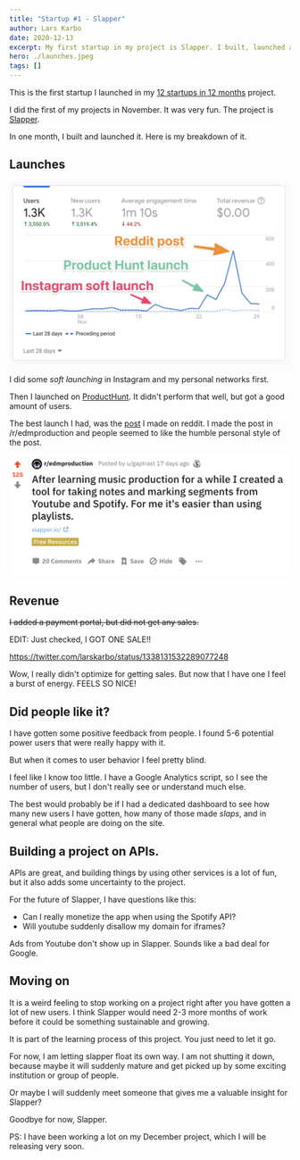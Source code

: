 ```yaml
---
title: "Startup #1 - Slapper"
author: Lars Karbo
date: 2020-12-13
excerpt: My first startup in my project is Slapper. I built, launched and monetized it in a month
hero: ./launches.jpeg
tags: []
---
```


This is the first startup I launched in my [12 startups in 12 months](/12-startups-12-months/) project.


I did the first of my projects in November. It was very fun. The project is [Slapper](https://slapper.io).

In one month, I built and launched it. Here is my breakdown of it.

## Launches

![Three different launches](./launches.jpeg)

I did some *soft launching* in Instagram and my personal networks first.

Then I launched on [ProductHunt](https://www.producthunt.com/posts/slapper). It didn't perform that well, but got a good amount of users.

The best launch I had, was the [post](https://www.reddit.com/r/edmproduction/comments/k12297/after_learning_music_production_for_a_while_i/) I made on reddit. I made the post in /r/edmproduction and people seemed to like the humble personal style of the post.

![reddit post](2020-12-13-15-30-27.png)


## Revenue

<s>I added a payment portal, but did not get any sales.</s>

EDIT: Just checked, I GOT ONE SALE!!

https://twitter.com/larskarbo/status/1338131532289077248

Wow, I really didn't optimize for getting sales. But now that I have one I feel a burst of energy. FEELS SO NICE!


## Did people like it?

I have gotten some positive feedback from people. I found 5-6 potential power users that were really happy with it.

But when it comes to user behavior I feel pretty blind.

I feel like I know too little. I have a Google Analytics script, so I see the number of users, but I don't really see or understand much else.

The best would probably be if I had a dedicated dashboard to see how many new users I have gotten, how many of those made *slaps*, and in general what people are doing on the site.


## Building a project on APIs.

APIs are great, and building things by using other services is a lot of fun, but it also adds some uncertainty to the project.

For the future of Slapper, I have questions like this:

- Can I really monetize the app when using the Spotify API?
- Will youtube suddenly disallow my domain for iframes?

Ads from Youtube don't show up in Slapper. Sounds like a bad deal for Google.

## Moving on

It is a weird feeling to stop working on a project right after you have gotten a lot of new users. I think Slapper would need 2-3 more months of work before it could be something sustainable and growing.

It is part of the learning process of this project. You just need to let it go.

For now, I am letting slapper float its own way. I am not shutting it down, because maybe it will suddenly mature and get picked up by some exciting institution or group of people.

Or maybe I will suddenly meet someone that gives me a valuable insight for Slapper?

Goodbye for now, Slapper.

PS: I have been working a lot on my December project, which I will be releasing very soon.

